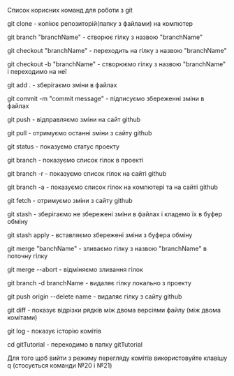 Список корисних команд для роботи з git


git clone - копіює репозиторій(папку з файлами) на компютер

git branch "branchName" - створює гілку з назвою "branchName"

git checkout "branchName" - переходить на гілку з назвою "branchName"

git checkout -b "branchName" - створюємо гілку з назвою "branchName" і переходимо на неї

git add . - зберігаємо зміни в файлах

git commit -m "commit message" - підписуємо збереженні зміни в файлах

git push - відправляємо зміни на сайт github

git pull - отримуємо останні зміни з сайту github

git status - показуємо статус проекту

git branch - показуємо список гілок в проекті

git branch -r - показуємо список гілок на сайті github

git branch -a - показуємо список гілок на компютері та на сайті github

git fetch - отримуємо зміни з сайту github

git stash - зберігаємо не збережені зміни в файлах і кладемо їх в буфер обміну

git stash apply - вставляємо збережені зміни з буфера обміну

git merge "banchName" - зливаємо гілку з назвою "branchName" в поточну гілку

git merge --abort - відміняємо зливання гілок

git branch -d branchName - видаляє гілку локально з проекту

git push origin --delete name - видаляє гілку з сайту github

git diff - показує відрізки рядків між двома версіями файлу (між двома комітами)

git log - показує історію комітів

cd gitTutorial - переходимо в папку gitTutorial

Для того щоб вийти з режиму перегляду комітів використовуйте клавішу q (стосується команди №20 і №21)
